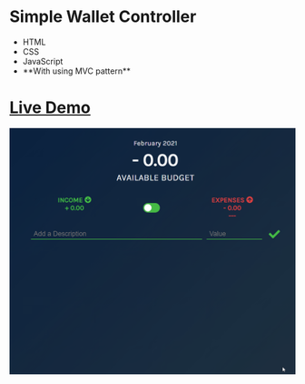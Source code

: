 <h1>Simple Wallet Controller</h1>
<ul>
<li>HTML</li>
<li>CSS</li>
<li>JavaScript</li>
<li>**With using MVC pattern**</li>
</ul>
<h1>
  <a href="https://qbeeck.github.io/WalletController/index.html">Live Demo</a>
</h1>
<img src="/gif/gifcontent.gif" width="900px"></img>
